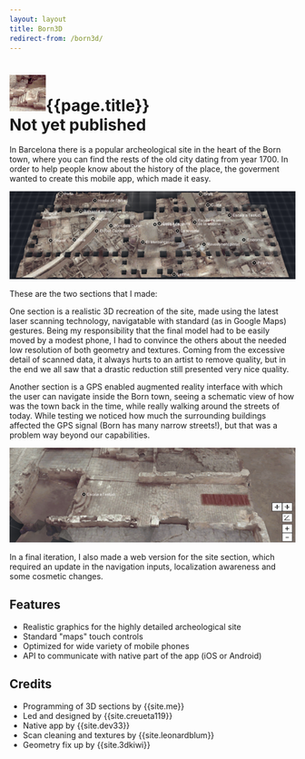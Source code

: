 ```yaml
---
layout: layout
title: Born3D
redirect-from: /born3d/
---
```


<h1>
<img src="../images/born3d.png">{{page.title}}
<section class="byline">Not yet published</section>
</h1>

In Barcelona there is a popular archeological site in the heart of the Born town, where you can find the rests of the old city dating from year 1700. In order to help people know about the history of the place, the goverment wanted to create this mobile app, which made it easy.

![Born3D screenshot 1](../images/born3d_1_scr.png)

These are the two sections that I made:

One section is a realistic 3D recreation of the site, made using the latest laser scanning technology, navigatable with standard (as in Google Maps) gestures. Being my responsibility that the final model had to be easily moved by a modest phone, I had to convince the others about the needed low resolution of both geometry and textures. Coming from the excessive detail of scanned data, it always hurts to an artist to remove quality, but in the end we all saw that a drastic reduction still presented very nice quality.

Another section is a GPS enabled augmented reality interface with which the user can navigate inside the Born town, seeing a schematic view of how was the town back in the time, while really walking around the streets of today. While testing we noticed how much the surrounding buildings affected the GPS signal (Born has many narrow streets!), but that was a problem way beyond our capabilities.

![Born3D screenshot 2](../images/born3d_2_scr.png)

In a final iteration, I also made a web version for the site section, which required an update in the navigation inputs, localization awareness and some cosmetic changes.

Features
---
  
- <i class="icon icon-ok"></i>Realistic graphics for the highly detailed archeological site
- <i class="icon icon-ok"></i>Standard "maps" touch controls
- <i class="icon icon-ok"></i>Optimized for wide variety of mobile phones
- <i class="icon icon-ok"></i>API to communicate with native part of the app (iOS or Android)

Credits
---

- Programming of 3D sections by {{site.me}}
- Led and designed by {{site.creueta119}}
- Native app by {{site.dev33}}
- Scan cleaning and textures by {{site.leonardblum}}
- Geometry fix up by {{site.3dkiwi}}
